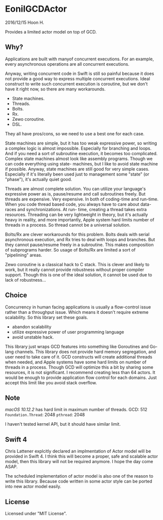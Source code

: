EonilGCDActor
=============
2016/12/15
Hoon H.

Provides a limited actor model on top of GCD.

Why?
----

Applications are built with manyof concurrent executions.
For an example, every asynchronous operations are all concurrent 
executions.

Anyway, writing concurrent code in Swift is still so painful because
it does not provide a good way to express multiple concurrent 
executions. Ideal construct to write such concurrent execution is
coroutine, but we don't have it right now, so there are many 
workarounds.

- State machines.
- Threads.
- Bolts.
- Rx.
- Zewo coroutine.
- DSL.

They all have pros/cons, so we need to use a best one for each case.

State machines are simple, but it has too weak expressive power, 
so writing a complex logic is almost impossible. Especially for 
branching and loops. And if you need a sort of subroutine execution,
it becomes too complicated. Complex state machines almost look like
assembly programs. Though we can code everything using state-
machines, but I like to avoid state machine if possible.
Anyway, state machines are still good for very simple cases. 
Especially if it's literally been used just to management some 
"state" (or "phase"), it's actually quiet good.

Threads are almost complete solution. You can utilize your 
language's expressive power as is, pause/resume and call subroutines 
freely. But threads are expensive. Very expensive. In both of 
coding-time and run-time. When you code thread based code, you 
always have to care about data-races and synchronizations. At run-
time, creating a thread takes extra resources. Threading can be very
lightweight in theory, but it's actually heavy in reality, and more
importantly, Apple system hard limits number of threads in a 
process. So thread cannot be a universal solution.

Bolts/Rx are clever workarounds for this problem. Bolts deals with
serial asynchronous execution, and Rx tries to deal with loops and
branches. But they cannot pause/resume freely in a subroutine. 
This makes composition of subprograms harder. So usage of Bolts/Rx
are limited a sort of "pipelining" areas.

Zewo coroutine is a classical hack to C stack. This is clever and
likely to work, but it really cannot provide robustness without
proper compiler support. Though this is one of the ideal solution,
it cannot be used due to lack of robustness...

Choice
------
Concurrency in human facing applications is usually a flow-control 
issue rather than a throughput issue. Which means it doesn't 
require extreme scalability. So this library set these goals.

- abandon scalability
- utilize expressive power of user programming language
- avoid unstable hack.

This library just wraps GCD features into something like Goroutines
and Go-lang channels. This library does not provide hard memory 
segregation, and user need to take care of it. GCD constructs will
create additional threads when needed, and Apple systems have some
hard limits on number of threads in a process. Though GCD will 
optimize this a bit by sharing some resources, it is not significant.
I recommend creating less than 64 actors. It would be enough to
provide application flow control for each domains. Just accept this
limit like you avoid stack overflow. 

Note
----
*macOS 10.12.2* has hard limit in maximum number of threads.
GCD: 512
`Foundation.Thread`: 2048
`pthread`: 2048

I haven't tested kernel API, but it should have similar limit.

Swift 4
-------
Chris Lattener explcitly declared an implmentation of Actor model
will be provided in Swift 4. I think this will become a proper, 
safe and scalable actor model, then this library will not be 
required anymore. I hope the day come ASAP.

The scheduled implementation of actor model is also one of the 
reason to write this library. Because code written in some actor
style can be ported into new actor model easily.

License
-------
Licensed under "MIT License".
